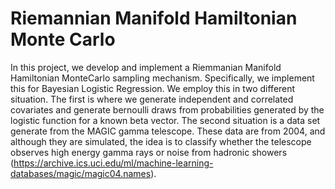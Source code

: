# Riemannian Manifold Hamiltonian Monte Carlo

In this project, we develop and implement a Riemmanian Manifold Hamiltonian MonteCarlo sampling mechanism. Specifically, we implement this for Bayesian Logistic Regression. We employ this in two different situation. The first is where we generate independent and correlated covariates and generate bernoulli draws from probabilities generated by the logistic function for a known beta vector. The second situation is a data set generate from the MAGIC gamma telescope. These data are from 2004, and although they are simulated, the idea is to classify whether the telescope observes high energy gamma rays or noise from hadronic showers (https://archive.ics.uci.edu/ml/machine-learning-databases/magic/magic04.names).

